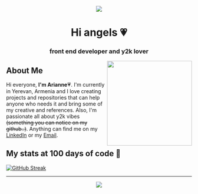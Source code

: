 <p align="center">
<img src="http://www.jellymuffin.com/images/welcome/images/tu77.gif">
</p>
<h1 align="center">Hi angels 💗</a></h1>
<h3 align="center">front end developer and y2k lover</h3>

<img src="https://64.media.tumblr.com/0aaeddca685eb330a6c8c6e85ce1e7ec/tumblr_nplfh2S5c71ra45qyo1_500.gifv" height="230em" align="right">
<h2>About Me</h2>

Hi everyone, <b>I'm Arianne</b>💗. I'm currently in Yerevan, Armenia and I love creating projects and repositories that can help anyone who needs it and bring some of my creative and references. Also, I'm passionate all about y2k vibes <s>(something you can notice on my github..)</s>. Anything can find me on my <a href="https://www.linkedin.com/in/arianne-prado-%F0%9F%8E%B0-979a1b244/">LinkedIn</a> or my <a href="mailto:yurbashian@gmail.com?subject=Hello%20Ahri!&body=Hello%20Ahri%2C%20I%20saw%20your%20github%20page...">Email</a>.

## My stats at 100 days of code 🦊
[![GitHub Streak](http://github-readme-streak-stats.herokuapp.com?user=barbiebabushka&theme=omni)](https://git.io/streak-stats)

---
<p align="center">
<img src="https://64.media.tumblr.com/5c4c693334c060450d23346ada2d23ed/a4b79efd608d9341-5f/s500x750/d7acc3fc202e8c0e35f65ffd8b7dda5c1690867d.gifv">
</p>
